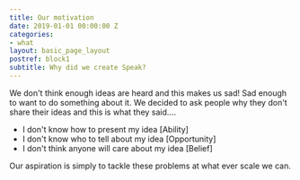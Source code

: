 ```yaml
---
title: Our motivation
date: 2019-01-01 00:00:00 Z
categories:
- what
layout: basic_page_layout
postref: block1
subtitle: Why did we create Speak?
---
```


We don't think enough ideas are heard and this makes us sad! Sad enough to want to do something about it. We decided to ask people why they don't share their ideas and this is what they said....

* I don't know how to present my idea [Ability]
* I don't know who to tell about my idea [Opportunity]
* I don't think anyone will care about my idea [Belief]

Our aspiration is simply to tackle these problems at what ever scale we can.